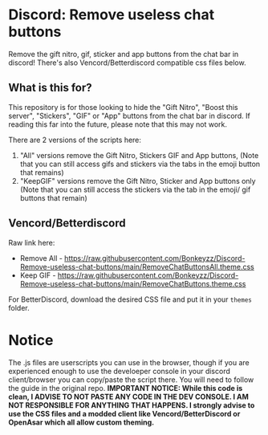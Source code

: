 # Discord: Remove useless chat buttons
Remove the gift nitro, gif, sticker and app buttons from the chat bar in discord!
There's also Vencord/Betterdiscord compatible css files below.

## What is this for?
This repository is for those looking to hide the "Gift Nitro", "Boost this server", "Stickers", "GIF" or "App" buttons from the chat bar in discord. If reading this far into the future, please note that this may not work.<br>

There are 2 versions of the scripts here:<br>
1. "All" versions remove the Gift Nitro, Stickers GIF and App buttons, (Note that you can still access gifs and stickers via the tabs in the emoji button that remains)
2. "KeepGIF" versions remove the Gift Nitro, Sticker and App buttons only (Note that you can still access the stickers via the tab in the emoji/ gif buttons that remain)

## Vencord/Betterdiscord

Raw link here:
- Remove All - https://raw.githubusercontent.com/Bonkeyzz/Discord-Remove-useless-chat-buttons/main/RemoveChatButtonsAll.theme.css
- Keep GIF - https://raw.githubusercontent.com/Bonkeyzz/Discord-Remove-useless-chat-buttons/main/RemoveChatButtons.theme.css

For BetterDiscord, download the desired CSS file and put it in your `themes` folder.

# Notice
The .js files are userscripts you can use in the browser, though if you are experienced enough to use the develoeper console in your discord client/browser you can copy/paste the script there. You will need to follow the guide in the original repo.
**IMPORTANT NOTICE: While this code is clean, I ADVISE TO NOT PASTE ANY CODE IN THE DEV CONSOLE. I AM NOT RESPONSIBLE FOR ANYTHING THAT HAPPENS. I strongly advise to use the CSS files and a modded client like Vencord/BetterDiscord or OpenAsar which all allow custom theming.**
